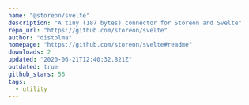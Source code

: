 ```yaml
---
name: "@storeon/svelte"
description: "A tiny (187 bytes) connector for Storeon and Svelte"
repo_url: "https://github.com/storeon/svelte"
author: "distolma"
homepage: "https://github.com/storeon/svelte#readme"
downloads: 2
updated: "2020-06-21T12:40:32.821Z"
outdated: true
github_stars: 56
tags: 
  - utility
---
```

